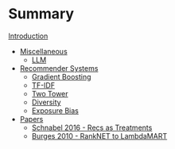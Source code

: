 # Summary

[Introduction](intro.md)

- [Miscellaneous](./misc.md)
    - [LLM](./llm.md)
- [Recommender Systems]()
    - [Gradient Boosting](./gradient_boosting.md)
    - [TF-IDF](./tfidf.md)
    - [Two Tower]()
    - [Diversity]()
    - [Exposure Bias]()
- [Papers](./papers.md)
    - [Schnabel 2016 - Recs as Treatments](./schnabel_2016.md)
    - [Burges 2010 - RankNET to LambdaMART](./burges_2010.md)
